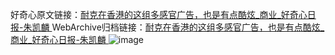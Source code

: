 好奇心原文链接：[耐克在香港的这组多感官广告，也是有点酷炫_商业_好奇心日报-朱凯麟 ](https://www.qdaily.com/articles/10262.html)
WebArchive归档链接：[耐克在香港的这组多感官广告，也是有点酷炫_商业_好奇心日报-朱凯麟 ](http://web.archive.org/web/20190623155935/https://www.qdaily.com/articles/10262.html)
![image](http://ww3.sinaimg.cn/large/007d5XDply1g3vvrmqbmxj30u04he4qp)